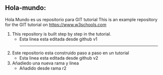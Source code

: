 ## Hola-mundo:
  Hola Mundo es us repositorio para GIT tutorial
  This is an example repository for the GIT tutorial on https://www.w3schools.com
  
1. This repository is built step by step in the tutorial.  
    - Esta linea esta editada desde github v1
      - - - 
2. Este repositorio esta construido paso a paso en un tutorial  
    - Esta linea esta editada desde github v2  
3. Añadiedo una nueva rama y linea  
    - Añadido desde rama r2